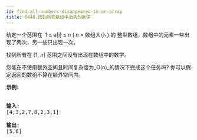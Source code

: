 ```yaml
---
id: find-all-numbers-disappeared-in-an-array
title: 0448.找到所有数组中消失的数字
---
```

给定一个范围在  1 ≤ a[i] ≤ _n_ ( _n_ = 数组大小 ) 的 整型数组，数组中的元素一些出现了两次，另一些只出现一次。

找到所有在 [1, _n_] 范围之间没有出现在数组中的数字。

您能在不使用额外空间且时间复杂度为_O(n)_的情况下完成这个任务吗? 你可以假定返回的数组不算在额外空间内。

**示例:**


<pre><br/><strong>输入:</strong><br/>[4,3,2,7,8,2,3,1]<br/><br/><strong>输出:</strong><br/>[5,6]<br/></pre>

